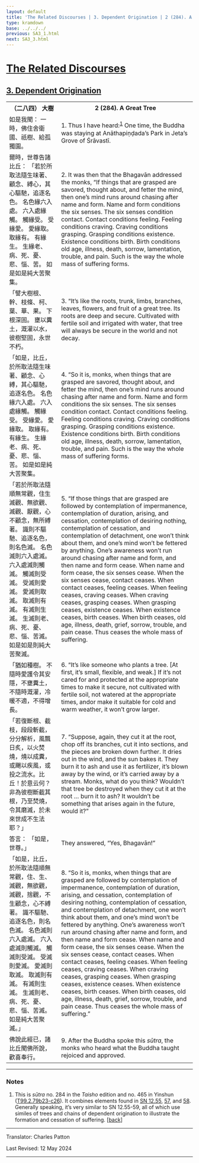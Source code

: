 ```yaml
---
layout: default
title: 'The Related Discourses | 3. Dependent Origination | 2 (284). A Great Tree'
type: kramdown
base: ../../../
previous: SA3_1.html
next: SA3_3.html
---
```


<h1><a href='../index.html'>The Related Discourses</a></h1>
<h2><a href='index.html'>3. Dependent Origination</a></h2>

<table class="trans">
  <th class='ch'>（二八四） 大樹</th>
  <th class='en'>2 (284). A Great Tree</th>
  <tr>
    <td class="ch" title='t125.2.79b23'>如是我聞： 一時，佛住舍衛國、祇樹、給孤獨園。</td>
    <td id='p1'>1. Thus I have heard:<sup id="ref1"><a href="#n1">1</a></sup> One time, the Buddha was staying at Anāthapiṇḍada’s Park in Jeta’s Grove of Śrāvastī.</td>
  </tr>
  <tr>
    <td class="ch" title='t125.2.79b24'>爾時，世尊告諸比丘： 「若於所取法隨生味著、顧念、縛心，其心驅馳，追逐名色。 名色緣六入處。 六入處緣觸。 觸緣受。 受緣愛。 愛緣取。 取緣有。 有緣生。 生緣老、病、死、憂、悲、惱、苦。 如是如是純大苦聚集。</td>
    <td id='p2'>2. It was then that the Bhagavān addressed the monks, “If things that are grasped are savored, thought about, and fetter the mind, then one’s mind runs around chasing after name and form. Name and form conditions the six senses. The six senses condition contact. Contact conditions feeling. Feeling conditions craving. Craving conditions grasping. Grasping conditions existence. Existence conditions birth. Birth conditions old age, illness, death, sorrow, lamentation, trouble, and pain. Such is the way the whole mass of suffering forms.</td>
  </tr>
  <tr>
    <td class="ch" title='t125.2.79b28'>「譬大樹根、幹、枝條、柯、葉、華、果。 下根深固。 壅以糞土，溉灌以水，彼樹堅固，永世不朽。</td>
    <td id='p3'>3. “It’s like the roots, trunk, limbs, branches, leaves, flowers, and fruit of a great tree. Its roots are deep and secure. Cultivated with fertile soil and irrigated with water, that tree will always be secure in the world and not decay.</td>
  </tr>
  <tr>
    <td class="ch" title='t125.2.79c1'>「如是，比丘，於所取法隨生味著、顧念、心縛，其心驅馳，追逐名色。 名色緣六入處。 六入處緣觸。 觸緣受。 受緣愛。 愛緣取。 取緣有。 有緣生。 生緣老、病、死、憂、悲、惱、苦。 如是如是純大苦聚集。</td>
    <td id='p4'>4. “So it is, monks, when things that are grasped are savored, thought about, and fetter the mind, then one’s mind runs around chasing after name and form. Name and form conditions the six senses. The six senses condition contact. Contact conditions feeling. Feeling conditions craving. Craving conditions grasping. Grasping conditions existence. Existence conditions birth. Birth conditions old age, illness, death, sorrow, lamentation, trouble, and pain. Such is the way the whole mass of suffering forms.</td>
  </tr>
  <tr>
    <td class="ch" title='t125.2.79c6'>「若於所取法隨順無常觀，住生滅觀、無欲觀、滅觀、厭觀，心不顧念，無所縛著。 識則不驅馳、追逐名色，則名色滅。 名色滅則六入處滅。 六入處滅則觸滅。 觸滅則受滅。 受滅則愛滅。 愛滅則取滅。 取滅則有滅。 有滅則生滅。 生滅則老、病、死、憂、悲、惱、苦滅。 如是如是則純大苦聚滅。</td>
    <td id='p5'>5. “If those things that are grasped are followed by contemplation of impermanence, contemplation of duration, arising, and cessation, contemplation of desiring nothing, contemplation of cessation, and contemplation of detachment, one won’t think about them, and one’s mind won’t be fettered by anything. One’s awareness won’t run around chasing after name and form, and then name and form cease. When name and form cease, the six senses cease. When the six senses cease, contact ceases. When contact ceases, feeling ceases. When feeling ceases, craving ceases. When craving ceases, grasping ceases. When grasping ceases, existence ceases. When existence ceases, birth ceases. When birth ceases, old age, illness, death, grief, sorrow, trouble, and pain cease. Thus ceases the whole mass of suffering.</td>
  </tr>
  <tr>
    <td class="ch" title='t125.2.79c12'>「猶如種樹。 不隨時愛護令其安隱，不壅糞土，不隨時溉灌，冷暖不適，不得增長。</td>
    <td id='p6'>6. “It’s like someone who plants a tree. [At first, it’s small, flexible, and weak.] If it’s not cared for and protected at the appropriate times to make it secure, not cultivated with fertile soil, not watered at the appropriate times, andor make it suitable for cold and warm weather, it won’t grow larger.</td>
  </tr>
  <tr>
    <td class="ch" title='t125.2.79c14'>「若復斷根、截枝，段段斬截，分分解析，風飄日炙，以火焚燒，燒以成糞，或颺以疾風，或投之流水。比丘！於意云何？非為彼樹斷截其根，乃至焚燒，令其磨滅，於未來世成不生法耶？」</td>
    <td id='p7'>7. “Suppose, again, they cut it at the root, chop off its branches, cut it into sections, and the pieces are broken down further. It dries out in the wind, and the sun bakes it. They burn it to ash and use it as fertilizer, it’s blown away by the wind, or it’s carried away by a stream. Monks, what do you think? Wouldn’t that tree be destroyed when they cut it at the root … burn it to ash? It wouldn’t be something that arises again in the future, would it?”</td>
  </tr>
  <tr>
    <td class="ch" title='t125.2.79c18'>答言： 「如是，世尊。」</td>
    <td>They answered, “Yes, Bhagavān!”</td>
  </tr>
  <tr>
    <td class="ch" title='t125.2.79c19'>「如是，比丘，於所取法隨順無常觀，住、生、滅觀，無欲觀，滅觀，捨觀，不生顧念，心不縛著。 識不驅馳、追逐名色，則名色滅。 名色滅則六入處滅。 六入處滅則觸滅。 觸滅則受滅。 受滅則愛滅。 愛滅則取滅。 取滅則有滅。 有滅則生滅。 生滅則老、病、死、憂、悲、惱、苦滅。 如是純大苦聚滅。」</td>
    <td id='p8'>8. “So it is, monks, when things that are grasped are followed by contemplation of impermanence, contemplation of duration, arising, and cessation, contemplation of desiring nothing, contemplation of cessation, and contemplation of detachment, one won’t think about them, and one’s mind won’t be fettered by anything. One’s awareness won’t run around chasing after name and form, and then name and form cease. When name and form cease, the six senses cease. When the six senses cease, contact ceases. When contact ceases, feeling ceases. When feeling ceases, craving ceases. When craving ceases, grasping ceases. When grasping ceases, existence ceases. When existence ceases, birth ceases. When birth ceases, old age, illness, death, grief, sorrow, trouble, and pain cease. Thus ceases the whole mass of suffering.”</td>
  </tr>
  <tr>
    <td class="ch" title='t125.2.79c25'>佛說此經已，諸比丘聞佛所說，歡喜奉行。</td>
    <td id='p9'>9. After the Buddha spoke this <em>sūtra</em>, the monks who heard what the Buddha taught rejoiced and approved.</td>
  </tr>
</table>

<hr/>

<h3 id="notes">Notes</h3>

<ol>
<li id="n1">This is <em>sūtra</em> no. 284 in the <cite>Taisho</cite> edition and no. 465 in Yinshun (<a href="https://cbetaonline.dila.edu.tw/zh/T02n0099_p0079b23" target="_blank">T99.2.79b23-c26</a>). It combines elements found in <a href="https://suttacentral.net/sn12.55" target="_blank">SN 12.55</a>, <a href="https://suttacentral.net/sn12.57" target="_blank">57</a>, and <a href="https://suttacentral.net/sn12.58" target="_blank">58</a>. Generally speaking, it’s very similar to SN 12.55-59, all of which use similes of trees and chains of dependent origination to illustrate the formation and cessation of suffering. [<a href="#ref1">back</a>]</li>
</ol>
<hr/>

<p class="translator">Translator: Charles Patton</p>
<p class='revised'>Last Revised: 12 May 2024</p>

<hr/>